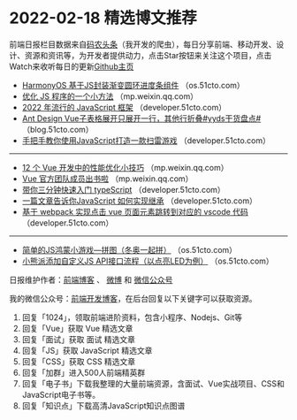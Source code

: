 # 2022-02-18 精选博文推荐

前端日报栏目数据来自[码农头条](http://hao.caibaojian.com.cn/)（我开发的爬虫），每日分享前端、移动开发、设计、资源和资讯等，为开发者提供动力，点击Star按钮来关注这个项目，点击Watch来收听每日的更新[Github主页](https://github.com/kujian/frontendDaily)
* [HarmonyOS 基于JS封装渐变圆环进度条组件](https://os.51cto.com/article/701799.html) （os.51cto.com）
* [优化 JS 程序的一个小方法](https://mp.weixin.qq.com/s?__biz=Mzg4MjE5OTI4Mw==&mid=2247490218&idx=1&sn=b26ba785b285552d7c7971d2a38be102) （mp.weixin.qq.com）
* [2022 年流行的 JavaScript 框架](https://developer.51cto.com/article/701773.html) （developer.51cto.com）
* [Ant Design Vue子表格展开只展开一行，其他行折叠#yyds干货盘点#](https://blog.51cto.com/u_15453248/5015576) （blog.51cto.com）
* [手把手教你使用JavaScript打造一款扫雷游戏](https://developer.51cto.com/article/701744.html) （developer.51cto.com）

***
* [12 个 Vue 开发中的性能优化小技巧](https://mp.weixin.qq.com/s/eplCRv9eOjvTLmgDfUcoYA) （mp.weixin.qq.com）
* [Vue 官方团队成员出书啦](https://mp.weixin.qq.com/s?__biz=MzI2MjcxNTQ0Nw==&mid=2247498646&idx=1&sn=e6b0baf01181407c3e3ddbae2e69a142) （mp.weixin.qq.com）
* [带你三分钟快速入门 typeScript](https://developer.51cto.com/article/701731.html) （developer.51cto.com）
* [一篇文章告诉你JavaScript 如何实现继承](https://developer.51cto.com/article/701866.html) （developer.51cto.com）
* [基于 webpack 实现点击 vue 页面元素跳转到对应的 vscode 代码](https://developer.51cto.com/article/701848.html) （developer.51cto.com）

***
* [简单的JS鸿蒙小游戏—拼图（冬奥一起拼）](https://os.51cto.com/article/701841.html) （os.51cto.com）
* [小熊派添加自定义JS API接口流程（以点亮LED为例）](https://os.51cto.com/article/701838.html) （os.51cto.com）

日报维护作者：[前端博客](http://caibaojian.com.cn/) 、 [微博](http://weibo.com/kujian) 和 [微信公众号](https://open.weixin.qq.com/qr/code?username=caibaojian_com)

我的微信公众号：[前端开发博客](https://open.weixin.qq.com/qr/code?username=caibaojian_com)，在后台回复以下关键字可以获取资源。

1. 回复「1024」，领取前端进阶资料，包含小程序、Nodejs、Git等
2. 回复「Vue」获取 Vue 精选文章
3. 回复「面试」获取 面试 精选文章
4. 回复「JS」获取 JavaScript 精选文章
5. 回复「CSS」获取 CSS 精选文章
6. 回复「加群」进入500人前端精英群
7. 回复「电子书」下载我整理的大量前端资源，含面试、Vue实战项目、CSS和JavaScript电子书等。
8. 回复「知识点」下载高清JavaScript知识点图谱